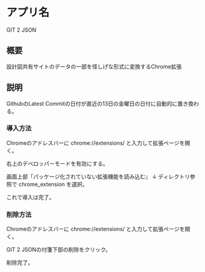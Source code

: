 # アプリ名
GIT 2 JSON

## 概要
設計図共有サイトのデータの一部を怪しげな形式に変換するChrome拡張

## 説明
GithubのLatest Commitの日付が直近の13日の金曜日の日付に自動的に置き換わる。

### 導入方法
Chromeのアドレスバーに
chrome://extensions/
と入力して拡張ページを開く。

右上のデベロッパーモードを有効にする。

画面上部「パッケージ化されていない拡張機能を読み込む』
↓
ディレクトリ参照で chrome_extension を選択。

これで導入は完了。

### 削除方法
Chromeのアドレスバーに
chrome://extensions/
と入力して拡張ページを開く。

GIT 2 JSONの付箋下部の削除をクリック。

削除完了。
